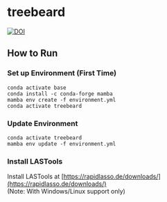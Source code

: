 # treebeard

[![DOI](https://zenodo.org/badge/783989380.svg)](https://zenodo.org/doi/10.5281/zenodo.11107001)

## How to Run

### Set up Environment (First Time)
```
conda activate base
conda install -c conda-forge mamba
mamba env create -f environment.yml
conda activate treebeard
```

### Update Environment
```
conda activate treebeard
mamba env update -f environment.yml
```

### Install LASTools

Install LASTools at [https://rapidlasso.de/downloads/](https://rapidlasso.de/downloads/)  
(Note: With Windows/Linux support only)